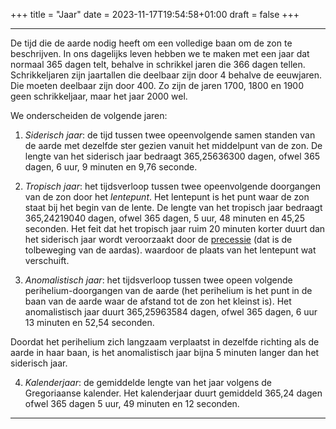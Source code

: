 +++
title = "Jaar"
date = 2023-11-17T19:54:58+01:00
draft = false
+++

---
De tijd die de aarde nodig heeft om een volledige baan om de zon te
beschrijven. In ons dagelijks leven hebben we te maken met een jaar dat
normaal 365 dagen telt, behalve in schrikkel jaren die 366 dagen tellen.
Schrikkeljaren zijn jaartallen die deelbaar zijn door 4 behalve de
eeuwjaren. Die moeten deelbaar zijn door 400. Zo zijn de jaren 1700,
1800 en 1900 geen schrikkeljaar, maar het jaar 2000 wel.

We onderscheiden de volgende jaren:

1. *Siderisch jaar*: de tijd tussen twee opeenvolgende samen standen
van de aarde met dezelfde ster gezien vanuit het middelpunt van de zon.
De lengte van het siderisch jaar bedraagt 365,25636300 dagen, ofwel 365
dagen, 6 uur, 9 minuten en 9,76 seconde.

2. *Tropisch jaar*: het tijdsverloop tussen twee opeenvolgende
doorgangen van de zon door het *lentepunt*. Het lentepunt is het punt
waar de zon staat bij het begin van de lente. De lengte van het tropisch
jaar bedraagt 365,24219040 dagen, ofwel 365 dagen, 5 uur, 48 minuten en
45,25 seconden. Het feit dat het tropisch jaar ruim 20 minuten korter
duurt dan het siderisch jaar wordt veroorzaakt door de
[precessie](/encyclopedie/precessi) (dat is de tolbeweging van de aardas).
waardoor de plaats van het lentepunt wat verschuift.

3. *Anomalistisch jaar*: het tijdsverloop tussen twee opeen volgende
perihelium-doorgangen van de aarde (het perihelium is het punt in de
baan van de aarde waar de afstand tot de zon het kleinst is). Het
anomalistisch jaar duurt 365,25963584 dagen, ofwel 365 dagen, 6 uur 13
minuten en 52,54 seconden.

Doordat het perihelium zich langzaam verplaatst in dezelfde richting als
de aarde in haar baan, is het anomalistisch jaar bijna 5 minuten langer
dan het siderisch jaar.

4. *Kalenderjaar*: de gemiddelde lengte van het jaar volgens de
Gregoriaanse kalender. Het kalenderjaar duurt gemiddeld 365,24 dagen
ofwel 365 dagen 5 uur, 49 minuten en 12 seconden.

---
